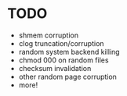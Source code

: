 # TODO

- shmem corruption
- clog truncation/corruption
- random system backend killing
- chmod 000 on random files
- checksum invalidation
- other random page corruption
- more!
